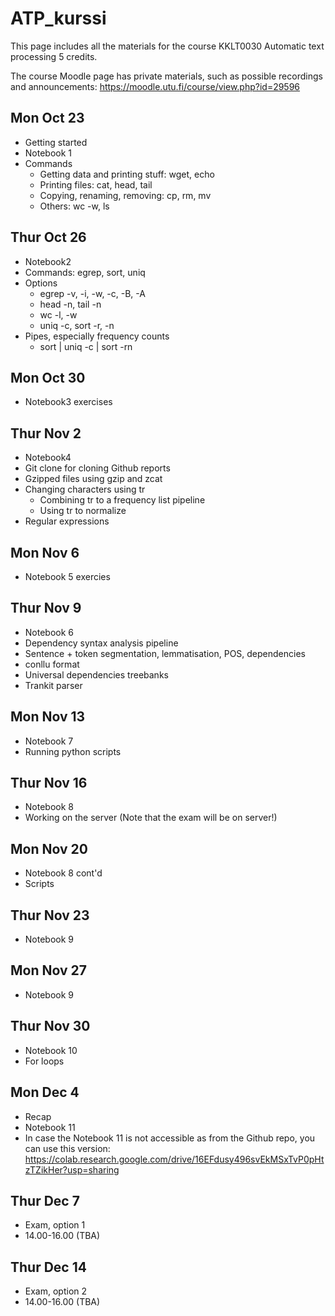# ATP_kurssi

This page includes all the materials for the course KKLT0030 Automatic text processing 5 credits. 

The course Moodle page has private materials, such as possible recordings and announcements: https://moodle.utu.fi/course/view.php?id=29596

## Mon Oct 23
* Getting started
* Notebook 1
* Commands
  * Getting data and printing stuff: wget, echo
  * Printing files: cat, head, tail
  * Copying, renaming, removing: cp, rm, mv
  * Others: wc -w, ls

## Thur Oct 26
* Notebook2
* Commands: egrep, sort, uniq
* Options
  * egrep -v, -i, -w, -c, -B, -A
  * head -n, tail -n
  * wc -l, -w
  * uniq -c, sort -r, -n
* Pipes, especially frequency counts
  * sort | uniq -c | sort -rn

## Mon Oct 30
* Notebook3 exercises

## Thur Nov 2
* Notebook4
* Git clone for cloning Github reports
* Gzipped files using gzip and zcat
* Changing characters using tr
   * Combining tr to a frequency list pipeline
   * Using tr to normalize
* Regular expressions

## Mon Nov 6
* Notebook 5 exercies

## Thur Nov 9
* Notebook 6
* Dependency syntax analysis pipeline
 * Sentence + token segmentation, lemmatisation, POS, dependencies
 * conllu format
* Universal dependencies treebanks
* Trankit parser

## Mon Nov 13
* Notebook 7
* Running python scripts

## Thur Nov 16
* Notebook 8
* Working on the server (Note that the exam will be on server!)

## Mon Nov 20
* Notebook 8 cont'd
* Scripts

## Thur Nov 23
* Notebook 9

## Mon Nov 27
* Notebook 9

## Thur Nov 30
* Notebook 10
* For loops

## Mon Dec 4
* Recap
* Notebook 11
* In case the Notebook 11 is not accessible as from the Github repo, you can use this version: https://colab.research.google.com/drive/16EFdusy496svEkMSxTvP0pHtzTZikHer?usp=sharing

## Thur Dec 7
* Exam, option 1
* 14.00-16.00 (TBA)

## Thur Dec 14
* Exam, option 2
* 14.00-16.00 (TBA)
